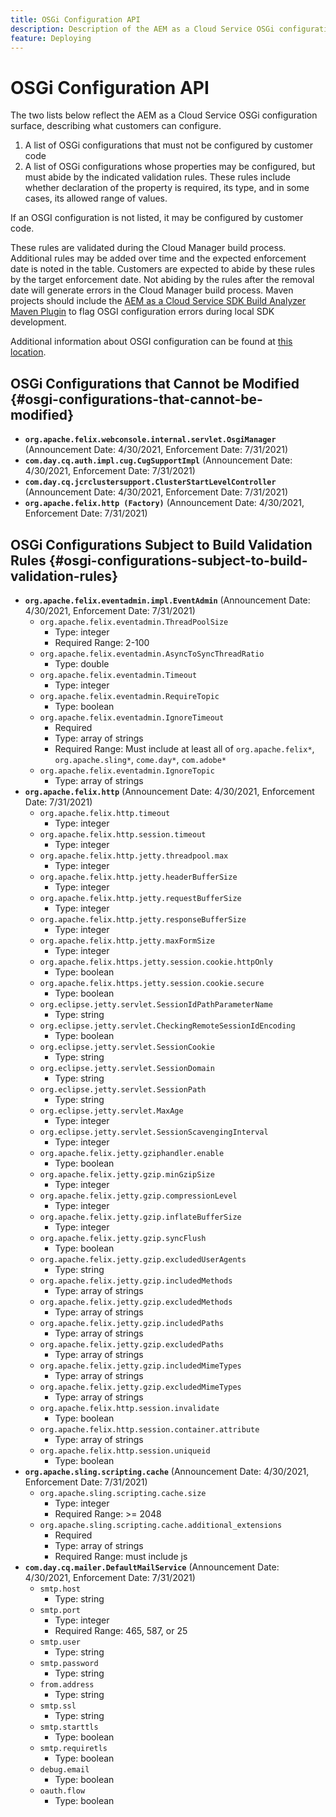 ```yaml
---
title: OSGi Configuration API
description: Description of the AEM as a Cloud Service OSGi configuration surface
feature: Deploying
---
```


# OSGi Configuration API

The two lists below reflect the AEM as a Cloud Service OSGi configuration surface, describing what customers can configure.

1. A list of OSGi configurations that must not be configured by customer code
1. A list of OSGi configurations whose properties may be configured, but must abide by the indicated validation rules. These rules include whether declaration of the property is required, its type, and in some cases, its allowed range of values.

If an OSGI configuration is not listed, it may be configured by customer code.

These rules are validated during the Cloud Manager build process. Additional rules may be added over time and the expected enforcement date is noted in the table. Customers are expected to abide by these rules by the target enforcement date. Not abiding by the rules after the removal date will generate errors in the Cloud Manager build process. Maven projects should include the [AEM as a Cloud Service SDK Build Analyzer Maven Plugin](https://experienceleague.adobe.com/docs/experience-manager-core-components/using/developing/archetype/build-analyzer-maven-plugin.html) to flag OSGI configuration errors during local SDK development.

Additional information about OSGI configuration can be found at [this location](/help/implementing/deploying/configuring-osgi.md).

## OSGi Configurations that Cannot be Modified {#osgi-configurations-that-cannot-be-modified}

* **`org.apache.felix.webconsole.internal.servlet.OsgiManager`** (Announcement Date: 4/30/2021, Enforcement Date: 7/31/2021)
* **`com.day.cq.auth.impl.cug.CugSupportImpl`** (Announcement Date: 4/30/2021, Enforcement Date: 7/31/2021)
* **`com.day.cq.jcrclustersupport.ClusterStartLevelController`** (Announcement Date: 4/30/2021, Enforcement Date: 7/31/2021)
* **`org.apache.felix.http (Factory)`** (Announcement Date: 4/30/2021, Enforcement Date: 7/31/2021)

## OSGi Configurations Subject to Build Validation Rules {#osgi-configurations-subject-to-build-validation-rules}

* **`org.apache.felix.eventadmin.impl.EventAdmin`** (Announcement Date: 4/30/2021, Enforcement Date: 7/31/2021)
  * `org.apache.felix.eventadmin.ThreadPoolSize` 
    * Type: integer
    * Required Range: 2-100
  * `org.apache.felix.eventadmin.AsyncToSyncThreadRatio`
    * Type: double
  * `org.apache.felix.eventadmin.Timeout`
    * Type: integer
  * `org.apache.felix.eventadmin.RequireTopic`
    * Type: boolean
  * `org.apache.felix.eventadmin.IgnoreTimeout`
    * Required
    * Type: array of strings
    * Required Range: Must include at least all of `org.apache.felix*`, `org.apache.sling*`, `come.day*`, `com.adobe*`
  * `org.apache.felix.eventadmin.IgnoreTopic`
    * Type: array of strings
* **`org.apache.felix.http`** (Announcement Date: 4/30/2021, Enforcement Date: 7/31/2021)
  * `org.apache.felix.http.timeout`
    * Type: integer
  * `org.apache.felix.http.session.timeout`
    * Type: integer
  * `org.apache.felix.http.jetty.threadpool.max`
    * Type: integer
  * `org.apache.felix.http.jetty.headerBufferSize`
    * Type: integer
  * `org.apache.felix.http.jetty.requestBufferSize`
    * Type: integer
  * `org.apache.felix.http.jetty.responseBufferSize`
    * Type: integer
  * `org.apache.felix.http.jetty.maxFormSize`
    * Type: integer
  * `org.apache.felix.https.jetty.session.cookie.httpOnly`
    * Type: boolean
  * `org.apache.felix.https.jetty.session.cookie.secure`
    * Type: boolean
  * `org.eclipse.jetty.servlet.SessionIdPathParameterName`
    * Type: string
  * `org.eclipse.jetty.servlet.CheckingRemoteSessionIdEncoding`
    * Type: boolean
  * `org.eclipse.jetty.servlet.SessionCookie`
    * Type: string
  * `org.eclipse.jetty.servlet.SessionDomain`
    * Type: string
  * `org.eclipse.jetty.servlet.SessionPath`
    * Type: string
  * `org.eclipse.jetty.servlet.MaxAge`
    * Type: integer
  * `org.eclipse.jetty.servlet.SessionScavengingInterval`
    * Type: integer
  * `org.apache.felix.jetty.gziphandler.enable`
    * Type: boolean
  * `org.apache.felix.jetty.gzip.minGzipSize`
    * Type: integer
  * `org.apache.felix.jetty.gzip.compressionLevel`
    * Type: integer
  * `org.apache.felix.jetty.gzip.inflateBufferSize`
    * Type: integer
  * `org.apache.felix.jetty.gzip.syncFlush`
    * Type: boolean
  * `org.apache.felix.jetty.gzip.excludedUserAgents`
    * Type: string
  * `org.apache.felix.jetty.gzip.includedMethods`
    * Type: array of strings
  * `org.apache.felix.jetty.gzip.excludedMethods`
    * Type: array of strings
  * `org.apache.felix.jetty.gzip.includedPaths`
    * Type: array of strings
  * `org.apache.felix.jetty.gzip.excludedPaths`
    * Type: array of strings
  * `org.apache.felix.jetty.gzip.includedMimeTypes`
    * Type: array of strings
  * `org.apache.felix.jetty.gzip.excludedMimeTypes`
    * Type: array of strings
  * `org.apache.felix.http.session.invalidate`
    * Type: boolean
  * `org.apache.felix.http.session.container.attribute`
    * Type: array of strings
  * `org.apache.felix.http.session.uniqueid`
    * Type: boolean
* **`org.apache.sling.scripting.cache`** (Announcement Date: 4/30/2021, Enforcement Date: 7/31/2021)
  * `org.apache.sling.scripting.cache.size`
    * Type: integer
    * Required Range: >= 2048
  * `org.apache.sling.scripting.cache.additional_extensions`
    * Required
    * Type: array of strings
    * Required Range: must include js
* **`com.day.cq.mailer.DefaultMailService`**	(Announcement Date: 4/30/2021, Enforcement Date: 7/31/2021)
  * `smtp.host`
    * Type: string
  * `smtp.port`
    * Type: integer
    * Required Range: 465, 587, or 25
  * `smtp.user`
    * Type: string
  * `smtp.password`
    * Type: string
  * `from.address`
    * Type: string
  * `smtp.ssl`
    * Type: string
  * `smtp.starttls`
    * Type: boolean
  * `smtp.requiretls`
    * Type: boolean
  * `debug.email`
    * Type: boolean
  * `oauth.flow`
    * Type: boolean
